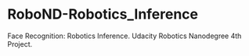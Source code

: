 # RoboND-Robotics_Inference
Face Recognition: Robotics Inference. Udacity Robotics Nanodegree 4th Project.
